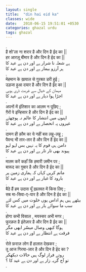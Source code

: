 ```yaml
---
layout: single
title:  "din hai eid ka"
classes: wide
date:   2018-06-15 19:51:01 +0530
categories: ghazal urdu
tags: ghazal
---
```

.<br>
है शो'ला ना शरार है और दिन है ईद का ||<br>
हर आरज़ू बीमार  है और दिन है ईद का ||<br>
ہے شعلہ نا شرار ہے  اور دن ہے عید کا <br>
ہر آرزو بیمار ہے اور دن ہے عید کا <br>
.<br>
मेहमान  के  ख़याल  से  ग़ुरबत डरी  हुई ;<br>
उड़जा हुआ दयार है और दिन है ईद का ||<br>
مہمان کے  خیال سے غربت ڈری ہویی <br>
اجڑا ہوا دیار ہے اور دن ہے عید کا  <br>
.<br>
अपनों में इंतिशार का आलम न पूछिए  ;<br>
ग़ैरों पे इन्हिसार  है और दिन है ईद का ||<br>
اپنوں میں انتشار کا عالم نہ پوچھئے<br>
غیروں پہ انحصار ہے اور دن ہے عید کا<br>
.  <br>
दामन ही क़ौम का ये नहीं बस लहू-लहू ;<br>
पैवन्द भी तार-तार है और दिन है ईद का ||<br>
دامن ہی قوم کا یہ نہیں بس لہو لہو <br>
پیوند بھی تار تار ہے اور دن ہے عید کا <br>
.<br>
मातम करें कहाँ  कि  हमारी ज़मीन  पर ;<br>
बारूद का ग़ुबार है और दिन है ईद का ||<br>
ماتم کریں کہاں کہ ہماری زمین پر <br>
بارود کا غبار ہے اور دن ہے عید کا<br>
. <br>
बैठे हैं हम उदास यूँ  ख़लवत में किस लिए ;<br>
सब मा-सिवा-ए-यार है और दिन है ईद का ||<br>
بیٹھے ہیں ہم اداس یوں خلوت میں کس لئے<br> 
سب ما سوائے یار ہے اور دن ہے عید کا<br>
. <br>
होगा  कभी विसाल , मयस्सर अभी  मगर ;<br>
फुरक़त है इंतेज़ार है और दिन है ईद का ||<br>
ہوگا کبھی وصال میسّر ابھی مگر <br>
فرقت ہے انتظار ہے اور دن ہے عید کا<br>
. <br>
रोते  फ़राज़  लोग  हैं  हालात  देखकर ;<br>
तू आज गिरया-ज़ार है और दिन है ईद का ?<br>
روتے فراز لوگ ہیں حالات دیکھکر<br> 
تو آج گریہ زار ہے اور دن ہے عید کا ؟<br>
.<br>
